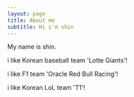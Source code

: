 ```yaml
---
layout: page
title: About me
subtitle: Hi i'm shin
---
```


My name is shin.

i like Korean baseball team 'Lotte Giants'!

i like F1 team 'Oracle Red Bull Racing'!

i like Korean LoL team 'T1'!
